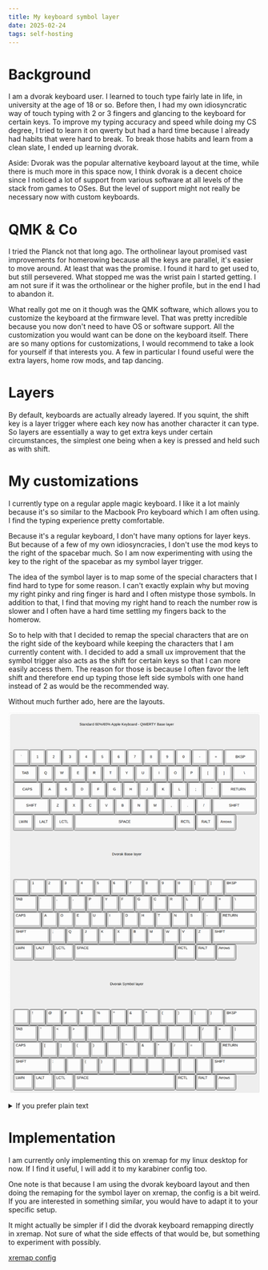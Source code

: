 ```yaml
---
title: My keyboard symbol layer
date: 2025-02-24
tags: self-hosting
---
```


# Background

I am a dvorak keyboard user. I learned to touch type fairly late in life, in university at the age of 18 or so. Before
then, I had my own idiosyncratic way of touch typing with 2 or 3 fingers and glancing to the keyboard for certain keys.
To improve my typing accuracy and speed while doing my CS degree, I tried to learn it on qwerty but had a hard time 
because I already had habits that were hard to break. To break those habits and learn from a clean slate, I ended up
learning dvorak.

Aside: Dvorak was the popular alternative keyboard layout at the time, while there is much more in this space now, I
think dvorak is a decent choice since I noticed a lot of support from various software at all levels of the stack
from games to OSes. But the level of support might not really be necessary now with custom keyboards.

# QMK & Co

I tried the Planck not that long ago. The ortholinear layout promised vast improvements for homerowing because all
the keys are parallel, it's easier to move around. At least that was the promise. I found it hard to get used to,
but still persevered. What stopped me was the wrist pain I started getting. I am not sure if it was the ortholinear or
the higher profile, but in the end I had to abandon it. 

What really got me on it though was the QMK software, which allows you to customize the keyboard at the firmware level.
That was pretty incredible because you now don't need to have OS or software support. All the customization you would 
want can be done on the keyboard itself. There are so many options for customizations, I would recommend to take a look
for yourself if that interests you. A few in particular I found useful were the extra layers, home row mods, and tap dancing.

# Layers

By default, keyboards are actually already layered. If you squint, the shift key is a layer trigger where each key now
has another character it can type. So layers are essentially a way to get extra keys under certain circumstances, the
simplest one being when a key is pressed and held such as with shift.

# My customizations

I currently type on a regular apple magic keyboard. I like it a lot mainly because it's so similar to the Macbook Pro
keyboard which I am often using. I find the typing experience pretty comfortable.

Because it's a regular keyboard, I don't have many options for layer keys. But because of a few of my own idiosyncracies,
I don't use the mod keys to the right of the spacebar much. So I am now experimenting with using the key to the right
of the spacebar as my symbol layer trigger. 

The idea of the symbol layer is to map some of the special characters that I find hard to type for some reason.
I can't exactly explain why but moving my right pinky and ring finger is hard and I often mistype those symbols. In 
addition to that, I find that moving my right hand to reach the number row is slower and I often have a hard time 
settling my fingers back to the homerow.

So to help with that I decided to remap the special characters that are on the right side of the keyboard while keeping
the characters that I am currently content with. I decided to add a small ux improvement that the symbol trigger also
acts as the shift for certain keys so that I can more easily access them. The reason for those is because I often favor
the left shift and therefore end up typing those left side symbols with one hand instead of 2 as would be the recommended
way.

Without much further ado, here are the layouts.

![keyboard layouts](./keyboard-layout.png)

<details>
	<summary>If you prefer plain text</summary>

```
# Standard 60%/65% Apple Keyboard 

## QWERTY Base layer

┌─────┬───┬───┬───┬───┬───┬───┬───┬───┬───┬───┬───┬───┬───────┐
│ `   │ 1 │ 2 │ 3 │ 4 │ 5 │ 6 │ 7 │ 8 │ 9 │ 0 │ - │ = │ BKSP  │
├─────┴─┬─┴─┬─┴─┬─┴─┬─┴─┬─┴─┬─┴─┬─┴─┬─┴─┬─┴─┬─┴─┬─┴─┬─┴─┬─────┤
│ TAB   │ Q │ W │ E │ R │ T │ Y │ U │ I │ O │ P │ [ │ ] │  \  │
├───────┴┬──┴┬──┴┬──┴┬──┴┬──┴┬──┴┬──┴┬──┴┬──┴┬──┴┬──┴┬──┴─────┤
│ CAPS   │ A │ S │ D │ F │ G │ H │ J │ K │ L │ ; │ ' │ RETURN │
├────────┴─┬─┴─┬─┴─┬─┴─┬─┴─┬─┴─┬─┴─┬─┴─┬─┴─┬─┴─┬─┴─┬─┴────────┤
│ SHIFT    │ Z │ X │ C │ V │ B │ N │ M │ , │ . │ / │  SHIFT   │
├──────┬───┴┬──┴──┬┴───┴───┴───┴───┴───┴──┬┴───┴┬──┴─┬────────┤
│ LWIN │LALT│ LCTL│          SPACE        │ RCTL│RALT│ Arrows │
└──────┴────┴─────┴───────────────────────┴─────┴────┴────────┘

## Dvorak Base layer

┌─────┬───┬───┬───┬───┬───┬───┬───┬───┬───┬───┬───┬───┬───────┐
│ `   │ 1 │ 2 │ 3 │ 4 │ 5 │ 6 │ 7 │ 8 │ 9 │ 0 │ [ │ ] │ BKSP  │
├─────┴─┬─┴─┬─┴─┬─┴─┬─┴─┬─┴─┬─┴─┬─┴─┬─┴─┬─┴─┬─┴─┬─┴─┬─┴─┬─────┤
│ TAB   │ ' │ , │ . │ P │ Y │ F │ G │ C │ R │ L │ / │ = │  \  │
├───────┴┬──┴┬──┴┬──┴┬──┴┬──┴┬──┴┬──┴┬──┴┬──┴┬──┴┬──┴┬──┴─────┤
│ CAPS   │ A │ O │ E │ U │ I │ D │ H │ T │ N │ S │ - │ RETURN │
├────────┴─┬─┴─┬─┴─┬─┴─┬─┴─┬─┴─┬─┴─┬─┴─┬─┴─┬─┴─┬─┴─┬─┴────────┤
│ SHIFT    │ ; │ Q │ J │ K │ X │ B │ M │ W │ V │ Z │  SHIFT   │
├──────┬───┴┬──┴──┬┴───┴───┴───┴───┴───┴──┬┴───┴┬──┴─┬────────┤
│ LWIN │LALT│ LCTL│          SPACE        │ RCTL│RALT│ Arrows │
└──────┴────┴─────┴───────────────────────┴─────┴────┴────────┘

## Dvorak Symbol layer

┌─────┬───┬───┬───┬───┬───┬───┬───┬───┬───┬───┬───┬───┬───────┐
│     │ ! │ @ │ # │ $ │ % │ ^ │ & │ * │ ( │ ) │ { │ } │ BKSP  │
├─────┴─┬─┴─┬─┴─┬─┴─┬─┴─┬─┴─┬─┴─┬─┴─┬─┴─┬─┴─┬─┴─┬─┴─┬─┴─┬─────┤
│ TAB   │ " │ < │ > │   │   │   │   │   │   │   │ / │ = │  |  │
├───────┴┬──┴┬──┴┬──┴┬──┴┬──┴┬──┴┬──┴┬──┴┬──┴┬──┴┬──┴┬──┴─────┤
│ CAPS   │ [ │ ] │ ( │ ) │   │ ^ │ & │ * │ / │ = │   │ RETURN │
├────────┴─┬─┴─┬─┴─┬─┴─┬─┴─┬─┴─┬─┴─┬─┴─┬─┴─┬─┴─┬─┴─┬─┴────────┤
│ SHIFT    │ : │   │ { │ } │   │   │   │   │   │   │  SHIFT   │
├──────┬───┴┬──┴──┬┴───┴───┴───┴───┴───┴──┬┴───┴┬──┴─┬────────┤
│ LWIN │LALT│ LCTL│          SPACE        │ RCTL│RALT│ Arrows │
└──────┴────┴─────┴───────────────────────┴─────┴────┴────────┘
```
</details>

# Implementation

I am currently only implementing this on xremap for my linux desktop for now. If I find it useful, I will add it
to my karabiner config too.

One note is that because I am using the dvorak keyboard layout and then doing the remaping for the symbol layer on
xremap, the config is a bit weird. If you are interested in something similar, you would have to adapt it to your
specific setup. 

It might actually be simpler if I did the dvorak keyboard remapping directly in xremap. Not sure of what the side effects
of that would be, but something to experiment with possibly.

[xremap config](https://github.com/jonfk/dotfiles/tree/master/xremap)
